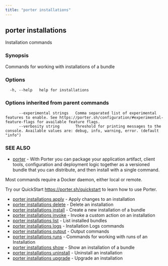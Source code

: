 ```yaml
---
title: "porter installations"
---
```


## porter installations

Installation commands

### Synopsis

Commands for working with installations of a bundle

### Options

```
  -h, --help   help for installations
```

### Options inherited from parent commands

```
      --experimental strings   Comma separated list of experimental features to enable. See https://porter.sh/configuration/#experimental-feature-flags for available feature flags.
      --verbosity string       Threshold for printing messages to the console. Available values are: debug, info, warning, error. (default "info")
```

### SEE ALSO

- [porter](/cli/porter/) - With Porter you can package your application artifact, client tools, configuration and deployment logic together as a versioned bundle that you can distribute, and then install with a single command.

Most commands require a Docker daemon, either local or remote.

Try our QuickStart https://porter.sh/quickstart to learn how to use Porter.

- [porter installations apply](/cli/porter_installations_apply/) - Apply changes to an installation
- [porter installations delete](/cli/porter_installations_delete/) - Delete an installation
- [porter installations install](/cli/porter_installations_install/) - Create a new installation of a bundle
- [porter installations invoke](/cli/porter_installations_invoke/) - Invoke a custom action on an installation
- [porter installations list](/cli/porter_installations_list/) - List installed bundles
- [porter installations logs](/cli/porter_installations_logs/) - Installation Logs commands
- [porter installations output](/cli/porter_installations_output/) - Output commands
- [porter installations runs](/cli/porter_installations_runs/) - Commands for working with runs of an Installation
- [porter installations show](/cli/porter_installations_show/) - Show an installation of a bundle
- [porter installations uninstall](/cli/porter_installations_uninstall/) - Uninstall an installation
- [porter installations upgrade](/cli/porter_installations_upgrade/) - Upgrade an installation
